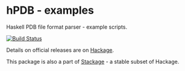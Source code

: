 hPDB - examples
===============
Haskell PDB file format parser - example scripts.

[![Build Status](https://api.travis-ci.org/BioHaskell/hPDB-examples.png?branch=master)](https://travis-ci.org/BioHaskell/hPDB-examples)

Details on official releases are on [Hackage](http://hackage.haskell.org/package/hPDB-examples).

This package is also a part of [Stackage](http://daniel-diaz.github.io/stackagelist/) - a stable subset of Hackage.
